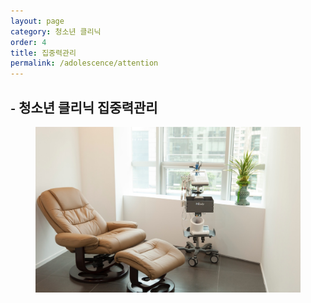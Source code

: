 ```yaml
---
layout: page
category: 청소년 클리닉
order: 4
title: 집중력관리
permalink: /adolescence/attention
---
```


<h2 class="content-heading">
  <small>-</small>
  <strong>청소년 클리닉</strong> 집중력관리
</h2>

<figure>
  <img src="/assets/img-slide3.jpg" alt="">
</figure>

